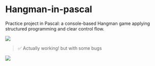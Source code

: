 # Hangman-in-pascal
Practice project in Pascal: a console-based Hangman game applying structured programming and clear control flow.

<img src="https://user-images.githubusercontent.com/73097560/115834477-dbab4500-a447-11eb-908a-139a6edaec5c.gif">

>✅  Actually working! but with some bugs <br>

                
<img src="https://user-images.githubusercontent.com/73097560/115834477-dbab4500-a447-11eb-908a-139a6edaec5c.gif">

